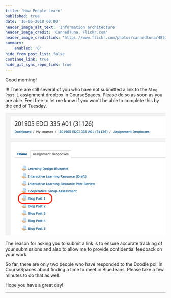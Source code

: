 ```yaml
---
title: 'How People Learn'
published: true
date: '16-05-2018 00:00'
header_image_alt_text: 'Information architecture'
header_image_credit: 'CannedTuna, Flickr.com'
header_image_creditlink: 'https://www.flickr.com/photos/cannedtuna/4853380320/'
summary:
    enabled: '0'
hide_from_post_list: false
continue_link: true
hide_git_sync_repo_link: true
---
```


Good morning!

!!! There are still several of you who have not submitted a link to the `Blog Post 1` assignment dropbox in CourseSpaces. Please do so as soon as you are able. Feel free to let me know if you won't be able to complete this by the end of Tuesday.

![](dropbox.png)

The reason for asking you to submit a link is to ensure accurate tracking of your submissions and also to allow me to provide confidential feedback on your work.

So far, there are only two people who have responded to the Doodle poll in CourseSpaces about finding a time to meet in BlueJeans. Please take a few minutes to do that as well.

Hope you have a great day!

---
